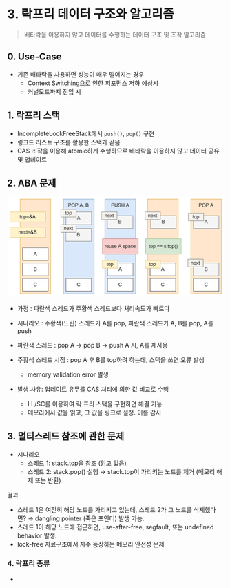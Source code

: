 # 3. 락프리 데이터 구조와 알고리즘
> 배타락을 이용하지 않고 데이터를 수행하는 데이터 구조 및 조작 알고리즘

## 0. Use-Case
- 기존 배타락을 사용하면 성능이 매우 떨어지는 경우 
  - Context Switching으로 인한 퍼포먼스 저하 예상시
  - 커널모드까지 진입 시

## 1. 락프리 스택
- IncompleteLockFreeStack에서 `push()`, `pop()` 구현
- 링크드 리스트 구조를 활용한 스택과 같음
- CAS 조작을 이용해 atomic하게 수행하므로 배타락을 이용하지 않고 데이터 공유 및 업데이트

## 2. ABA 문제


![img.png](img.png)

- 가정 : 파란색 스레드가 주황색 스레드보다 처리속도가 빠르다
- 시나리오 : 주황색(느린) 스레드가 A를 pop, 파란색 스레드가 A, B를 pop, A를 push
- 파란색 스레드 : pop A -> pop B -> push A 시, A를 재사용
- 주황색 스레드 시점 : pop A 후 B를 top하려 하는데, 스택을 쓰면 오류 발생
  - memory validation error 발생

- 발생 사유: 업데이트 유무를 CAS 처리에 의한 값 비교로 수행
  - LL/SC를 이용하여 락 프리 스택을 구현하면 해결 가능
  - 메모리에서 값을 읽고, 그 값을 링크로 설정. 이를 감시

## 3. 멀티스레드 참조에 관한 문제
- 시나리오 
  - 스레드 1: stack.top을 참조 (읽고 있음)
  - 스레드 2: stack.pop() 실행 → stack.top이 가리키는 노드를 제거 (메모리 해제 또는 반환)

결과
- 스레드 1은 여전히 해당 노드를 가리키고 있는데, 스레드 2가 그 노드를 삭제했다면?
    → dangling pointer (죽은 포인터) 발생 가능.
- 스레드 1이 해당 노드에 접근하면, use-after-free, segfault, 또는 undefined behavior 발생. 
- lock-free 자료구조에서 자주 등장하는 메모리 안전성 문제


### 4. 락프리 종류
-